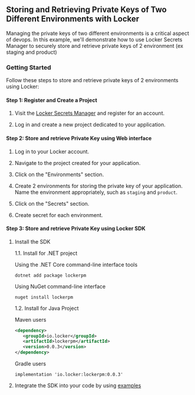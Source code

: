 ## Storing and Retrieving Private Keys of Two Different Environments with Locker

Managing the private keys of two different environments is a critical aspect of devops. In this example, we'll
demonstrate how to use Locker Secrets Manager to securely store and retrieve private
keys of 2 environment (ex staging and product)

### Getting Started

Follow these steps to store and retrieve private keys of 2 environments using Locker:

#### Step 1: Register and Create a Project

1. Visit the [Locker Secrets Manager](https://secrets.locker.io) and register for an account.

2. Log in and create a new project dedicated to your application.

#### Step 2: Store and retrieve Private Key using Web interface

1. Log in to your Locker account.

2. Navigate to the project created for your application.

3. Click on the "Environments" section.

4. Create 2 environments for storing the private key of your application. Name the environment appropriately, such
   as `staging` and `product`.

5. Click on the "Secrets" section.

6. Create secret for each environment.

#### Step 3: Store and retrieve Private Key using Locker SDK

1. Install the SDK

   1.1. Install for .NET project

   Using the .NET Core command-line interface tools

   ```shell
   dotnet add package lockerpm
   ```
   Using NuGet command-line interface

   ```shell
   nuget install lockerpm
   ```
   1.2. Install for Java Project
   
    Maven users

    ```xml
    <dependency>
       <groupId>io.locker</groupId>
       <artifactId>lockerpm</artifactId>
       <version>0.0.3</version>
    </dependency>
    ```
    Gradle users
           
    ```
    implementation 'io.locker:lockerpm:0.0.3'
    ```

2. Integrate the SDK into your code by using [examples](../multiple_environments/)

